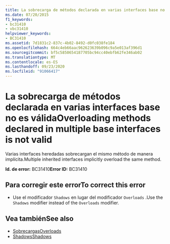 ```yaml
---
title: La sobrecarga de métodos declarada en varias interfaces base no es válida
ms.date: 07/20/2015
f1_keywords:
- bc31410
- vbc31410
helpviewer_keywords:
- BC31410
ms.assetid: 7d1831c2-837c-4b02-8492-d0fc038fe184
ms.openlocfilehash: 664c4eb66aac962623639b096c9a5e013af396d1
ms.sourcegitcommit: bf5c5850654187705bc94cc40ebfb62fe346ab02
ms.translationtype: MT
ms.contentlocale: es-ES
ms.lasthandoff: 09/23/2020
ms.locfileid: "91066417"
---
```

# <a name="overloading-methods-declared-in-multiple-base-interfaces-is-not-valid"></a><span data-ttu-id="e8d32-102">La sobrecarga de métodos declarada en varias interfaces base no es válida</span><span class="sxs-lookup"><span data-stu-id="e8d32-102">Overloading methods declared in multiple base interfaces is not valid</span></span>

<span data-ttu-id="e8d32-103">Varias interfaces heredadas sobrecargan el mismo método de manera implícita.</span><span class="sxs-lookup"><span data-stu-id="e8d32-103">Multiple inherited interfaces implicitly overload the same method.</span></span>  
  
 <span data-ttu-id="e8d32-104">**Id. de error:** BC31410</span><span class="sxs-lookup"><span data-stu-id="e8d32-104">**Error ID:** BC31410</span></span>  
  
## <a name="to-correct-this-error"></a><span data-ttu-id="e8d32-105">Para corregir este error</span><span class="sxs-lookup"><span data-stu-id="e8d32-105">To correct this error</span></span>  
  
- <span data-ttu-id="e8d32-106">Use el modificador `Shadows` en lugar del modificador `Overloads` .</span><span class="sxs-lookup"><span data-stu-id="e8d32-106">Use the `Shadows` modifier instead of the `Overloads` modifier.</span></span>  
  
## <a name="see-also"></a><span data-ttu-id="e8d32-107">Vea también</span><span class="sxs-lookup"><span data-stu-id="e8d32-107">See also</span></span>

- [<span data-ttu-id="e8d32-108">Sobrecargas</span><span class="sxs-lookup"><span data-stu-id="e8d32-108">Overloads</span></span>](../language-reference/modifiers/overloads.md)
- [<span data-ttu-id="e8d32-109">Shadows</span><span class="sxs-lookup"><span data-stu-id="e8d32-109">Shadows</span></span>](../language-reference/modifiers/shadows.md)
